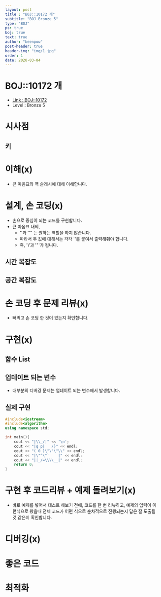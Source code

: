 ```yaml
---
layout: post
title : "BOJ::10172 개"
subtitle: "BOJ Bronze 5"
type: "BOJ"
ps: true
boj: true
text: true
author: "beenpow"
post-header: true
header-img: "img/1.jpg"
order: 1
date: 2020-03-04
---
```



# BOJ::10172 개
- [Link : BOJ::10172](https://www.acmicpc.net/problem/10172)
- Level : Bronze 5

# 시사점

## 키

# 이해(x)
- 큰 따옴표와 역 슬래시에 대해 이해합니다.

# 설계, 손 코딩(x)
- 손으로 중심이 되는 코드를 구현합니다.
- 큰 따옴표 내의,
  - '\'과 '"' 는 원하는 역할을 하지 않습니다.
  - 따라서 두 값에 대해서는 각각 '\'를 붙여서 출력해줘야 합니다.
  - 즉, '\\'과 '\"'가 됩니다.

## 시간 복잡도

## 공간 복잡도

# 손 코딩 후 문제 리뷰(x)
- 빼먹고 손 코딩 한 것이 있는지 확인합니다.

# 구현(x)

## 함수 List 

## 업데이트 되는 변수
- 대부분의 디버깅 문제는 업데이트 되는 변수에서 발생합니다.

## 실제 구현 

```cpp
#include<iostream>
#include<algorithm>
using namespace std;

int main(){
	cout << "|\\_/|" << '\n';
	cout << "|q p|   /}" << endl;
	cout << "( 0 )\"\"\"\\" << endl;
	cout << "|\"^\"`    |" << endl;
	cout << "||_/=\\\\__|" << endl;
	return 0;
}
```

# 구현 후 코드리뷰 + 예제 돌려보기(x)
- 바로 예제를 넣어서 테스트 해보기 전에, 코드를 한 번 리뷰하고, 예제의 입력이 이런식으로 왔을때
  전체 코드가 어떤 식으로 순차적으로 진행되는지 답은 잘 도출될 것 같은지 확인합니다.

# 디버깅(x)

# 좋은 코드

# 최적화
